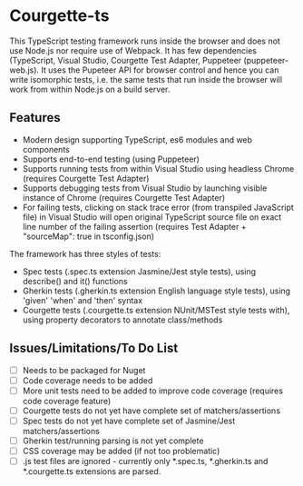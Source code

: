 # Courgette-ts
This TypeScript testing framework runs inside the browser and does not use Node.js nor require use of Webpack. It has few dependencies (TypeScript, Visual Studio, Courgette Test Adapter, Puppeteer (puppeteer-web.js). It uses the Pupeteer API for browser control and hence you can write isomorphic tests, i.e. the same tests that run inside the browser will work from within Node.js on a build server.

## Features
* Modern design supporting TypeScript, es6 modules and web components
* Supports end-to-end testing (using Puppeteer)
* Supports running tests from within Visual Studio using headless Chrome (requires Courgette Test Adapter)
* Supports debugging tests from Visual Studio by launching visible instance of Chrome (requires Courgette Test Adapter)
* For failing tests, clicking on stack trace error (from transpiled JavaScript file) in Visual Studio will open original TypeScript source file on exact line number of the failing assertion (requires Test Adapter + "sourceMap": true in tsconfig.json)

The framework has three styles of tests:
* Spec tests (.spec.ts extension Jasmine/Jest style tests), using describe() and it() functions
* Gherkin tests (.gherkin.ts extension English language style tests), using 'given' 'when' and 'then' syntax
* Courgette tests (.courgette.ts extension NUnit/MSTest style tests with), using property decorators to annotate class/methods

## Issues/Limitations/To Do List
- [ ] Needs to be packaged for Nuget
- [ ] Code coverage needs to be added
- [ ] More unit tests need to be added to improve code coverage (requires code coverage feature)
- [ ] Courgette tests do not yet have complete set of matchers/assertions
- [ ] Spec tests do not yet have complete set of Jasmine/Jest matchers/assertions
- [ ] Gherkin test/running parsing is not yet complete
- [ ] CSS coverage may be added (if not too problematic)
- [ ] .js test files are ignored - currently only *.spec.ts, *.gherkin.ts and *.courgette.ts extensions are parsed.
